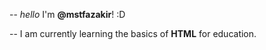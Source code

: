 -- *hello* I'm **@mstfazakir**! :D

-- I am currently learning the basics of **HTML** for education.
